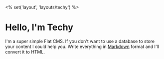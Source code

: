 <% set('layout', 'layouts/techy') %>

# Hello, I'm Techy

I'm a super simple Flat CMS. If you don't want to use a database to store your content I could help you. Write everything in [Markdown](https://daringfireball.net/projects/markdown/) format and I'll convert it to HTML.

<div class="full-img"></div>